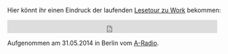 Hier könnt ihr einen Eindruck der laufenden [Lesetour zu Work](http://crimethinc.blogsport.de/2014/05/30/lese-und-vortragstour-zu-work) bekommen:

<iframe src="https://archive.org/embed/VortragsdokumentationBuchvorstellungWorkcrimethinc" width="480" height="30" frameborder="0" allowfullscreen></iframe>

Aufgenommen am 31.05.2014 in Berlin vom [A-Radio](http://aradio.blogsport.de/2014/06/16/vortragsdokumentation-buchvorstellung-work-crimethinc).
